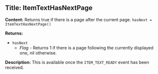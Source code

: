 ## Title: ItemTextHasNextPage

**Content:**
Returns true if there is a page after the current page.
`hasNext = ItemTextHasNextPage()`

**Returns:**
- `hasNext`
  - *Flag* - Returns 1 if there is a page following the currently displayed one, nil otherwise.

**Description:**
This is available once the `ITEM_TEXT_READY` event has been received.